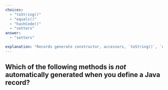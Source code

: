 ```yaml
---
choices:
  - "toString()"
  - "equals()"
  - "hashCode()"
  - "setters"
answer:
  - "setters"

explanation: "Records generate constructor, accessors, `toString()`, `equals()`, and `hashCode()`, but not setters."
---
```


## Which of the following methods is *not* automatically generated when you define a Java record?
